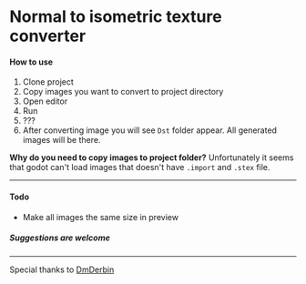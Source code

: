 Normal to isometric texture converter
===================


#### **How to use**
1. Clone project
2. Copy images you want to convert to project directory
3. Open editor
4. Run
5. ???
5. After converting image you will see `Dst` folder appear. All generated images will be there.

 **Why do you need to copy images to project folder?**
Unfortunately it seems that godot can't load images that doesn't have `.import` and `.stex` file.

----------

#### **Todo**

 - Make all images the same size in preview

##### Suggestions are welcome

----------

Special thanks to [DmDerbin](https://github.com/DmDerbin)
